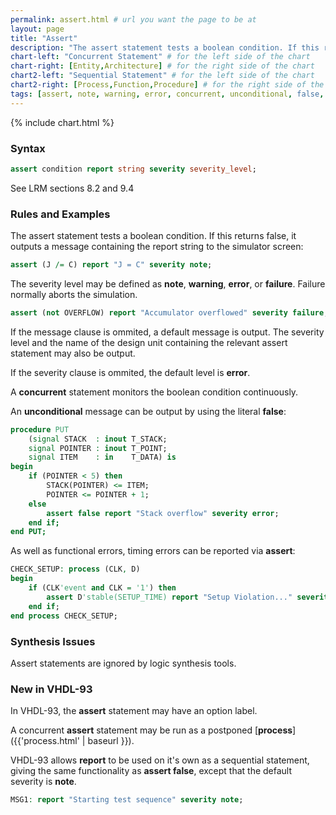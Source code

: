```yaml
---
permalink: assert.html # url you want the page to be at
layout: page
title: "Assert"
description: "The assert statement tests a boolean condition. If this returns false, it outputs a message containing the report string to the simulator screen."
chart-left: "Concurrent Statement" # for the left side of the chart
chart-right: [Entity,Architecture] # for the right side of the chart
chart2-left: "Sequential Statement" # for the left side of the chart
chart2-right: [Process,Function,Procedure] # for the right side of the chart
tags: [assert, note, warning, error, concurrent, unconditional, false, report]
---
```


{% include chart.html %}

<h3 class="text-hr"><span>Syntax</span></h3>

```vhdl
assert condition report string severity severity_level;
```

See LRM sections 8.2 and 9.4

<h3 class="text-hr"><span>Rules and Examples</span></h3>

The assert statement tests a boolean condition. If this returns false, it outputs a message containing the report string to the simulator screen:
```vhdl
assert (J /= C) report "J = C" severity note;
```

The severity level may be defined as __note__, __warning__, __error__, or __failure__. Failure normally aborts the simulation.
```vhdl
assert (not OVERFLOW) report "Accumulator overflowed" severity failure;
```

If the message clause is ommited, a default message is output. The severity level and the name of the design unit containing the relevant assert statement may also be output.

If the severity clause is ommited, the default level is __error__.

A __concurrent__ statement monitors the boolean condition continuously.

An __unconditional__ message can be output by using the literal __false__:
```vhdl
procedure PUT
    (signal STACK  : inout T_STACK;
    signal POINTER : inout T_POINT;
    signal ITEM    : in    T_DATA) is
begin
    if (POINTER < 5) then
        STACK(POINTER) <= ITEM;
        POINTER <= POINTER + 1;
    else
        assert false report "Stack overflow" severity error;
    end if;
end PUT;
```

As well as functional errors, timing errors can be reported via __assert__:
```vhdl
CHECK_SETUP: process (CLK, D)
begin
    if (CLK'event and CLK = '1') then
        assert D'stable(SETUP_TIME) report "Setup Violation..." severity warning;
    end if;
end process CHECK_SETUP;
```

<h3 class="text-hr"><span>Synthesis Issues</span></h3>

Assert statements are ignored by logic synthesis tools.

<h3 class="text-hr"><span>New in VHDL-93</span></h3>

In VHDL-93, the __assert__ statement may have an option label.

A concurrent __assert__ statement may be run as a postponed [__process__]({{'process.html' | baseurl }}).

VHDL-93 allows __report__ to be used on it's own as a sequential statement, giving the same functionality as __assert false__, except that the default severity is __note__.

```vhdl
MSG1: report "Starting test sequence" severity note;
```
